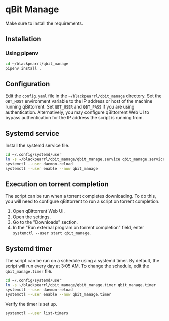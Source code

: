 # qBit Manage

Make sure to install the requirements.

## Installation

### Using pipenv

```bash
cd ~/blackpearrl/qbit_manage
pipenv install .
```

## Configuration

Edit the `config.yaml` file in the `~/blackpearrl/qbit_manage` directory.
Set the `QBT_HOST` environment variable to the IP address or host of the machine running qBittorrent. Set `QBT_USER` and `QBT_PASS` if you are using authentication. Alternatively, you may configure qBittorrent Web UI to bypass authentication for the IP address the script is running from.

## Systemd service

Install the systemd service file.

```bash
cd ~/.config/systemd/user
ln -s ~/blackpearrl/qbit_manage/qbit_manage.service qbit_manage.service
systemctl --user daemon-reload
systemctl --user enable --now qbit_manage
```

## Execution on torrent completion

The script can be run when a torrent completes downloading. To do this, you will need to configure qBittorrent to run a script on torrent completion.

1. Open qBittorrent Web UI.
2. Open the settings.
3. Go to the "Downloads" section.
4. In the "Run external program on torrent completion" field, enter `systemctl --user start qbit_manage`.

## Systemd timer

The script can be run on a schedule using a systemd timer. By default, the script will run every day at 3:05 AM. To change the schedule, edit the `qbit_manage.timer` file.

```bash
cd ~/.config/systemd/user
ln -s ~/blackpearrl/qbit_manage/qbit_manage.timer qbit_manage.timer
systemctl --user daemon-reload
systemctl --user enable --now qbit_manage.timer
```

Verify the timer is set up.

```bash
systemctl --user list-timers
```
